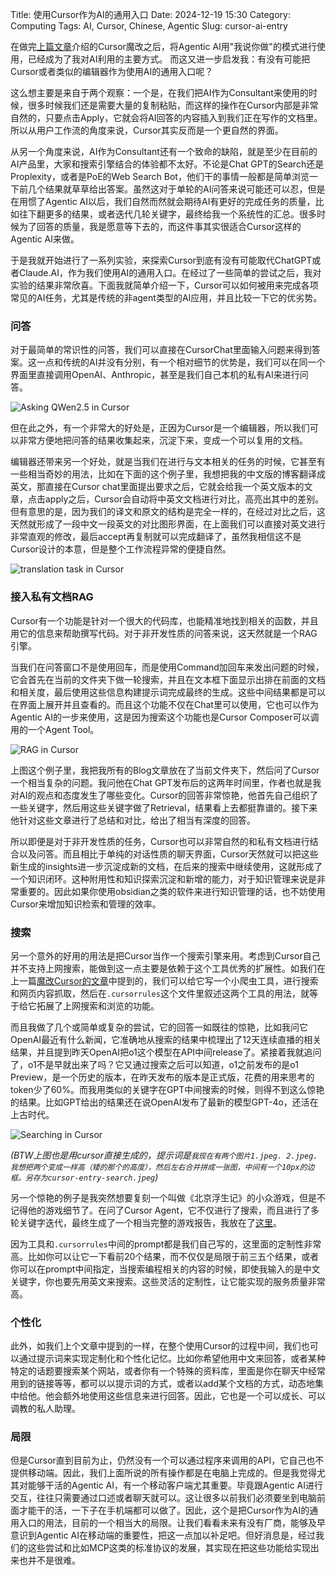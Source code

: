 Title: 使用Cursor作为AI的通用入口
Date: 2024-12-19 15:30
Category: Computing
Tags: AI, Cursor, Chinese, Agentic
Slug: cursor-ai-entry

在做完[上篇文章](/cursor-to-devin.html)介绍的Cursor魔改之后，将Agentic AI用"我说你做"的模式进行使用，已经成为了我对AI利用的主要方式。
而这又进一步启发我：有没有可能把Cursor或者类似的编辑器作为使用AI的通用入口呢？

这么想主要是来自于两个观察：一个是，在我们把AI作为Consultant来使用的时候，很多时候我们还是需要大量的复制粘贴，而这样的操作在Cursor内部是非常自然的，只要点击Apply，它就会将AI回答的内容插入到我们正在写作的文档里。所以从用户工作流的角度来说，Cursor其实反而是一个更自然的界面。

从另一个角度来说，AI作为Consultant还有一个致命的缺陷，就是至少在目前的AI产品里，大家和搜索引擎结合的体验都不太好。不论是Chat GPT的Search还是Proplexity，或者是PoE的Web Search Bot，他们干的事情一般都是简单浏览一下前几个结果就草草给出答案。虽然这对于单轮的AI问答来说可能还可以忍，但是在用惯了Agentic AI以后，我们自然而然就会期待AI有更好的完成任务的质量，比如往下翻更多的结果，或者迭代几轮关键字，最终给我一个系统性的汇总。很多时候为了回答的质量，我是愿意等下去的，而这件事其实很适合Cursor这样的Agentic AI来做。

于是我就开始进行了一系列实验，来探索Cursor到底有没有可能取代ChatGPT或者Claude.AI，作为我们使用AI的通用入口。在经过了一些简单的尝试之后，我对实验的结果非常欣喜。下面我就简单介绍一下，Cursor可以如何被用来完成各项常见的AI任务，尤其是传统的非agent类型的AI应用，并且比较一下它的优劣势。

### 问答

对于最简单的常识性的问答，我们可以直接在CursorChat里面输入问题来得到答案。这一点和传统的AI并没有分别，有一个相对细节的优势是，我们可以在同一个界面里直接调用OpenAI、Anthropic，甚至是我们自己本机的私有AI来进行问答。

![Asking QWen2.5 in Cursor](/images/cursor-entry-chat.png)

但在此之外，有一个非常大的好处是，正因为Cursor是一个编辑器，所以我们可以非常方便地把问答的结果收集起来，沉淀下来，变成一个可以复用的文档。

编辑器还带来另一个好处，就是当我们在进行与文本相关的任务的时候，它甚至有一些相当奇妙的用法，比如在下面的这个例子里，我想把我的中文版的博客翻译成英文，那直接在Cursor chat里面提出要求之后，它就会给我一个英文版本的文章，点击apply之后，Cursor会自动将中英文文档进行对比，高亮出其中的差别。但有意思的是，因为我们的译文和原文的结构是完全一样的，在经过对比之后，这天然就形成了一段中文一段英文的对比图形界面，在上面我们可以直接对英文进行非常直观的修改，最后accept再复制就可以完成翻译了，虽然我相信这不是Cursor设计的本意，但是整个工作流程异常的便捷自然。

![translation task in Cursor](/images/cursor-entry-translate.jpeg)

### 接入私有文档RAG

Cursor有一个功能是针对一个很大的代码库，也能精准地找到相关的函数，并且用它的信息来帮助撰写代码。对于非开发性质的问答来说，这天然就是一个RAG引擎。

当我们在问答窗口不是使用回车，而是使用Command加回车来发出问题的时候，它会首先在当前的文件夹下做一轮搜索，并且在文本框下面显示出排在前面的文档和相关度，最后使用这些信息构建提示词完成最终的生成。这些中间结果都是可以在界面上展开并且查看的。而且这个功能不仅在Chat里可以使用，它也可以作为Agentic AI的一步来使用，这是因为搜索这个功能也是Cursor Composer可以调用的一个Agent Tool。

![RAG in Cursor](/images/cursor-entry-rag.jpeg)

上图这个例子里，我把我所有的Blog文章放在了当前文件夹下，然后问了Cursor一个相当复杂的问题。我问他在Chat GPT发布后的这两年时间里，作者也就是我对AI的观点和态度发生了哪些变化。Cursor的回答非常惊艳，他首先自己组织了一些关键字，然后用这些关键字做了Retrieval，结果看上去都挺靠谱的。接下来他针对这些文章进行了总结和对比，给出了相当有深度的回答。

所以即便是对于非开发性质的任务，Cursor也可以非常自然的和私有文档进行结合以及问答。而且相比于单纯的对话性质的聊天界面，Cursor天然就可以把这些新生成的insights进一步沉淀成新的文档，在后来的搜索中继续使用，这就形成了一个知识闭环。这种附用性和知识探索沉淀和新增的能力，对于知识管理来说是非常重要的。因此如果你使用obsidian之类的软件来进行知识管理的话，也不妨使用Cursor来增加知识检索和管理的效率。

### 搜索

另一个意外的好用的用法是把Cursor当作一个搜索引擎来用。考虑到Cursor自己并不支持上网搜索，能做到这一点主要是依赖于这个工具优秀的扩展性。如我们在上一篇[魔改Cursor的文章](/cursor-to-devin.html)中提到的，我们可以给它写一个小爬虫工具，进行搜索和网页内容抓取，然后在`.cursorrules`这个文件里叙述这两个工具的用法，就等于给它拓展了上网搜索和浏览的功能。

而且我做了几个或简单或复杂的尝试，它的回答一如既往的惊艳，比如我问它OpenAI最近有什么新闻，它准确地从搜索的结果中梳理出了12天连续直播的相关结果，并且提到昨天OpenAI把o1这个模型在API中间release了。紧接着我就追问了，o1不是早就出来了吗？它又通过搜索之后可以知道，o1之前发布的是o1 Preview，是一个历史的版本，在昨天发布的版本是正式版，花费的用来思考的token少了60%。而我用类似的关键字在GPT中间搜索的时候，则得不到这么惊艳的结果。比如GPT给出的结果还在说OpenAI发布了最新的模型GPT-4o，还活在上古时代。

![Searching in Cursor](/images/cursor-entry-search.jpeg)

*(BTW上图也是用cursor直接生成的，提示词是`我现在有两个图片1.jpeg. 2.jpeg. 我想把两个变成一样高（矮的那个的高度），然后左右合并拼成一张图，中间有一个10px的边框。另存为cursor-entry-search.jpeg`)*

另一个惊艳的例子是我突然想要复刻一个叫做《北京浮生记》的小众游戏，但是不记得他的游戏细节了。在问了Cursor Agent，它不仅进行了搜索，而且进行了多轮关键字迭代，最终生成了一个相当完整的游戏报告，我放在了[这里](https://yage.ai/beijing_life_story.html)。

因为工具和`.cursorrules`中间的prompt都是我们自己写的，这里面的定制性非常高。比如你可以让它一下看前20个结果，而不仅仅是局限于前三五个结果，或者你可以在prompt中间指定，当搜索编程相关的内容的时候，即使我输入的是中文关键字，你也要先用英文来搜索。这些灵活的定制性，让它能实现的服务质量非常高。

### 个性化

此外，如我们上个文章中提到的一样，在整个使用Cursor的过程中间，我们也可以通过提示词来实现定制化和个性化记忆。比如你希望他用中文来回答，或者某种特定的话题要搜索某个网站，或者你有一个特殊的资料库，里面是你在聊天中经常用到的链接等等，都可以以提示词的方式，或者以add某个文档的方式，动态地集中给他。他会额外地使用这些信息来进行回答。因此，它也是一个可以成长、可以调教的私人助理。

### 局限

但是Cursor直到目前为止，仍然没有一个可以通过程序来调用的API，它自己也不提供移动端。因此，我们上面所说的所有操作都是在电脑上完成的。但是我觉得尤其对能够干活的Agentic AI，有一个移动客户端尤其重要。毕竟跟Agentic AI进行交互，往往只需要通过口述或者聊天就可以。这让很多以前我们必须要坐到电脑前面才能干的活，一下子在手机端都可以做了。因此，这个是把Cursor作为AI的通用入口的用法，目前的一个相当大的局限。让我们看看未来有没有厂商，能够及早意识到Agentic AI在移动端的重要性，把这一点加以补足吧。但好消息是，经过我们的这些尝试和比如MCP这类的标准协议的发展，其实现在把这些功能给实现出来也并不是很难。
